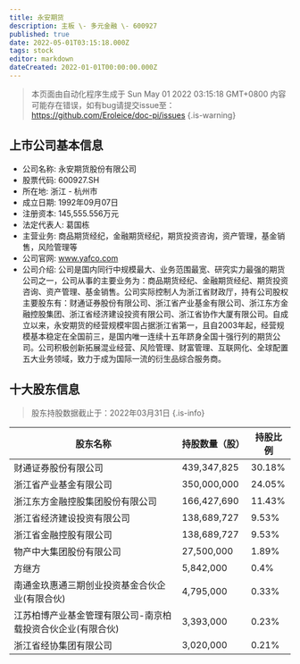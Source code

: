 ```yaml
---
title: 永安期货
description: 主板 \- 多元金融 \- 600927
published: true
date: 2022-05-01T03:15:18.000Z
tags: stock
editor: markdown
dateCreated: 2022-01-01T00:00:00.000Z
---
```


> 本页面由自动化程序生成于 Sun May 01 2022 03:15:18 GMT+0800
> 内容可能存在错误，如有bug请提交issue至：https://github.com/Eroleice/doc-pi/issues
{.is-warning}

## 上市公司基本信息
- 公司名称: 永安期货股份有限公司
- 股票代码: 600927.SH
- 所在地: 浙江 - 杭州市
- 成立日期: 1992年09月07日
- 注册资本: 145,555.556万元
- 法定代表人: 葛国栋
- 主营业务: 商品期货经纪，金融期货经纪，期货投资咨询，资产管理，基金销售，风险管理等
- 公司官网: www.yafco.com
- 公司介绍: 公司是国内同行中规模最大、业务范围最宽、研究实力最强的期货公司之一，公司从事的主要业务为：商品期货经纪、金融期货经纪、期货投资咨询、资产管理、基金销售。公司实际控制人为浙江省财政厅，持有公司股权主要股东有：财通证券股份有限公司、浙江省产业基金有限公司、浙江东方金融控股集团、浙江省经济建设投资有限公司、浙江省协作大厦有限公司。自成立以来，永安期货的经营规模牢固占据浙江省第一，且自2003年起，经营规模基本稳定在全国前三，是国内唯一连续十五年跻身全国十强行列的期货公司。公司积极创新拓展混业经营、风险管理、财富管理、互联网化、全球配置五大业务领域，致力于成为国际一流的衍生品综合服务商。


## 十大股东信息
> 股东持股数据截止于：2022年03月31日
{.is-info}

| 股东名称 | 持股数量（股） | 持股比例 |
| --- | --- | --- |
| 财通证券股份有限公司 | 439,347,825 | 30.18% |
| 浙江省产业基金有限公司 | 350,000,000 | 24.05% |
| 浙江东方金融控股集团股份有限公司 | 166,427,690 | 11.43% |
| 浙江省经济建设投资有限公司 | 138,689,727 | 9.53% |
| 浙江省金融控股有限公司 | 138,689,727 | 9.53% |
| 物产中大集团股份有限公司 | 27,500,000 | 1.89% |
| 方继方 | 5,842,000 | 0.4% |
| 南通金玖惠通三期创业投资基金合伙企业(有限合伙) | 4,795,000 | 0.33% |
| 江苏柏博产业基金管理有限公司-南京柏载投资合伙企业(有限合伙) | 3,393,000 | 0.23% |
| 浙江省经协集团有限公司 | 3,020,000 | 0.21% |




